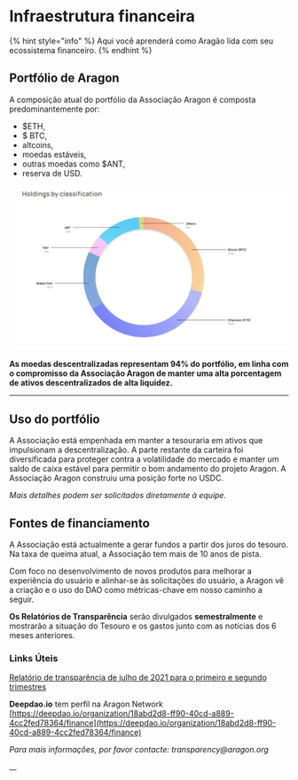 # Infraestrutura financeira

{% hint style="info" %}
Aqui você aprenderá como Aragão lida com seu ecossistema financeiro.
{% endhint %}

## Portfólio de Aragon <a href="#aragon-portfolio" id="aragon-portfolio"></a>

A composição atual do portfólio da Associação Aragon é composta predominantemente por:

* $ETH,
* $ BTC,
* altcoins,
* moedas estáveis,
* outras moedas como $ANT,
* reserva de USD.

![Esta imagem mostra nossas participações no terceiro trimestre de 2021](<../../.gitbook/assets/Screen Shot 2022-01-23 at 8.49.52 PM.png>)

**As moedas descentralizadas representam 94% do portfólio, em linha com o compromisso da Associação Aragon de manter uma alta porcentagem de ativos descentralizados de alta liquidez.**

****

## Uso do portfólio <a href="#usage-of-the-portfolio" id="usage-of-the-portfolio"></a>

A Associação está empenhada em manter a tesouraria em ativos que impulsionam a descentralização. A parte restante da carteira foi diversificada para proteger contra a volatilidade do mercado e manter um saldo de caixa estável para permitir o bom andamento do projeto Aragon. A Associação Aragon construiu uma posição forte no USDC.

_Mais detalhes podem ser solicitados diretamente à equipe._



## **Fontes de financiamento** <a href="#funding-sources" id="funding-sources"></a>

A Associação está actualmente a gerar fundos a partir dos juros do tesouro. Na taxa de queima atual, a Associação tem mais de 10 anos de pista.&#x20;

Com foco no desenvolvimento de novos produtos para melhorar a experiência do usuário e alinhar-se às solicitações do usuário, a Aragon vê a criação e o uso do DAO como métricas-chave em nosso caminho a seguir.

**Os Relatórios de Transparência** serão divulgados **semestralmente** e mostrarão a situação do Tesouro e os gastos junto com as notícias dos 6 meses anteriores.

### **Links Úteis** <a href="#useful-links" id="useful-links"></a>

[Relatório de transparência de julho de 2021 para o primeiro e segundo trimestres](https://assets.website-files.com/5e997428d0f2eb13a90aec8c/60f15e66bc685a9ffefe088e\_Aragon\_Transparency\_Report\_-\_07-21\_18.pdf)

**Deepdao.io** tem perfil na Aragon Network [https://deepdao.io/organization/18abd2d8-ff90-40cd-a889-4cc2fed78364/finance](https://deepdao.io/organization/18abd2d8-ff90-40cd-a889-4cc2fed78364/finance)

_Para mais informações, por favor contacte: transparency@aragon.org_

\_\_

